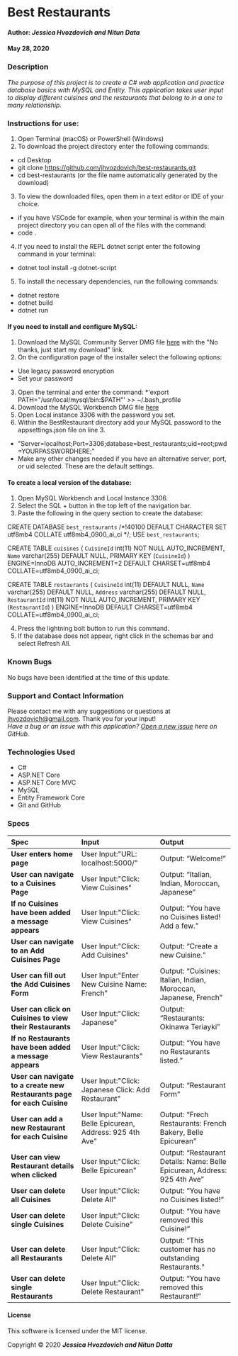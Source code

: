 
# **Best Restaurants**

#### Author: **_Jessica Hvozdovich and Nitun Data_**
#### May 28, 2020

### Description

_The purpose of this project is to create a C# web application and practice database basics with MySQL and Entity. This application takes user input to display different cuisines and the restaurants that belong to in a one to many relationship._

### Instructions for use:

1. Open Terminal (macOS) or PowerShell (Windows)
2. To download the project directory enter the following commands:
* cd Desktop
* git clone https://github.com/jhvozdovich/best-restaurants.git
* cd best-restaurants (or the file name automatically generated by the download)
3. To view the downloaded files, open them in a text editor or IDE of your choice.
* if you have VSCode for example, when your terminal is within the main project directory you can open all of the files with the command:
* code .
4. If you need to install the REPL dotnet script enter the following command in your terminal: 
* dotnet tool install -g dotnet-script
5. To install the necessary dependencies, run the following commands:
* dotnet restore
* dotnet build
* dotnet run

#### If you need to install and configure MySQL:
1. Download the MySQL Community Server DMG file [here](https://dev.mysql.com/downloads/file/?id=484914) with the "No thanks, just start my download" link.
2. On the configuration page of the installer select the following options:
* Use legacy password encryption
* Set your password
3. Open the terminal and enter the command:
*'export PATH="/usr/local/mysql/bin:$PATH"' >> ~/.bash_profile
4. Download the MySQL Workbench DMG file [here](https://dev.mysql.com/downloads/file/?id=484391)
5. Open Local instance 3306 with the password you set.
6. Within the BestRestaurant directory add your MySQL password to the appsettings.json file on line 3.
* "Server=localhost;Port=3306;database=best_restaurants;uid=root;pwd=YOURPASSWORDHERE;"
* Make any other changes needed if you have an alternative server, port, or uid selected. These are the default settings.

#### To create a local version of the database:
1. Open MySQL Workbench and Local Instance 3306.
2. Select the SQL + button in the top left of the navigation bar.
3. Paste the following in the query section to create the database:

CREATE DATABASE `best_restaurants` /*!40100 DEFAULT CHARACTER SET utf8mb4 COLLATE utf8mb4_0900_ai_ci */;
USE `best_restaurants`;

CREATE TABLE `cuisines` (
  `CuisineId` int(11) NOT NULL AUTO_INCREMENT,
  `Name` varchar(255) DEFAULT NULL,
  PRIMARY KEY (`CuisineId`)
) ENGINE=InnoDB AUTO_INCREMENT=2 DEFAULT CHARSET=utf8mb4 COLLATE=utf8mb4_0900_ai_ci;

CREATE TABLE `restaurants` (
  `CuisineId` int(11) DEFAULT NULL,
  `Name` varchar(255) DEFAULT NULL,
  `Address` varchar(255) DEFAULT NULL,
  `RestaurantId` int(11) NOT NULL AUTO_INCREMENT,
  PRIMARY KEY (`RestaurantId`)
) ENGINE=InnoDB DEFAULT CHARSET=utf8mb4 COLLATE=utf8mb4_0900_ai_ci;

4. Press the lightning bolt button to run this command.
5. If the database does not appear, right click in the schemas bar and select Refresh All.

### Known Bugs

No bugs have been identified at the time of this update.

### Support and Contact Information

Please contact me with any suggestions or questions at jhvozdovich@gmail.com. Thank you for your input!  
_Have a bug or an issue with this application? [Open a new issue](https://github.com/jhvozdovich/best-restaurants/issues) here on GitHub._

### Technologies Used

* C#
* ASP.NET Core
* ASP.NET Core MVC
* MySQL
* Entity Framework Core
* Git and GitHub

### Specs
| Spec | Input | Output |
| :------------- | :------------- | :------------- |
| **User enters home page** | User Input:"URL: localhost:5000/" | Output: “Welcome!” |
| **User can navigate to a Cuisines Page** | User Input:"Click: View Cuisines" | Output: “Italian, Indian, Moroccan, Japanese” |
| **If no Cuisines have been added a message appears** | User Input:"Click: View Cuisines" | Output: “You have no Cuisines listed! Add a few.” |
| **User can navigate to an Add Cuisines Page** | User Input:"Click: Add Cuisines" | Output: “Create a new Cuisine.” |
| **User can fill out the Add Cuisines Form** | User Input:"Enter New Cuisine Name: French" | Output: “Cuisines: Italian, Indian, Moroccan, Japanese, French” |
| **User can click on Cuisines to view their Restaurants** | User Input:"Click: Japanese" | Output: “Restaurants: Okinawa Teriayki” |
| **If no Restaurants have been added a message appears** | User Input:"Click: View Restaurants" | Output: “You have no Restaurants listed.” |
| **User can navigate to a create new Restaurants page for each Cuisine** | User Input:"Click: Japanese Click: Add Restaurant" | Output: “Restaurant Form" |
| **User can add a new Restaurant for each Cuisine** | User Input:"Name: Belle Epicurean, Address: 925 4th Ave" | Output: “Frech Restaurants: French Bakery, Belle Epicurean” |
| **User can view Restaurant details when clicked** | User Input:"Click: Belle Epicurean" | Output: “Restaurant Details: Name: Belle Epicurean, Address: 925 4th Ave” |
| **User can delete all Cuisines** | User Input:"Click: Delete All" | Output: “You have no Cuisines listed!” |
| **User can delete single Cuisines** | User Input:"Click: Delete Cuisine" | Output: “You have removed this Cuisine!” |
| **User can delete all Restaurants** | User Input:"Click: Delete All" | Output: “This customer has no outstanding Restaurants." |
| **User can delete single Restaurants** | User Input:"Click: Delete Restaurant" | Output: “You have removed this Restaurant!” |


#### License

This software is licensed under the MIT license.

Copyright © 2020 **_Jessica Hvozdovich and Nitun Datta_**
